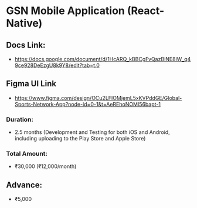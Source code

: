 
# GSN Mobile Application (React-Native)

## Docs Link:
- https://docs.google.com/document/d/1HcARQ_kBBCgFvQazBiNE8iW_q49ce928DeEzgU8k9Y8/edit?tab=t.0

## Figma UI Link
- https://www.figma.com/design/OCu2LFIOMjemL5xKVPddGE/Global-Sports-Network-App?node-id=0-1&t=AeREhoNOMI56bapt-1

### Duration:
- 2.5 months (Development and Testing for both iOS and Android, including uploading to the Play Store and Apple Store)

### Total Amount: 
- ₹30,000 (₹12,000/month)
## Advance: 
- ₹5,000